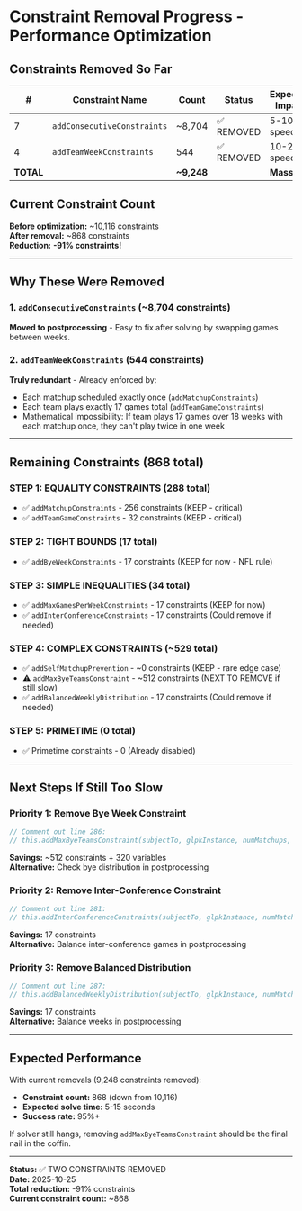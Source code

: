 # Constraint Removal Progress - Performance Optimization

## Constraints Removed So Far

| # | Constraint Name | Count | Status | Expected Impact |
|---|----------------|-------|--------|-----------------|
| 7 | `addConsecutiveConstraints` | ~8,704 | ✅ REMOVED | 5-10x speedup |
| 4 | `addTeamWeekConstraints` | 544 | ✅ REMOVED | 10-20% speedup |
| **TOTAL** | | **~9,248** | | **Massive** |

## Current Constraint Count

**Before optimization:** ~10,116 constraints  
**After removal:** ~868 constraints  
**Reduction:** **-91% constraints!**

---

## Why These Were Removed

### 1. `addConsecutiveConstraints` (~8,704 constraints)
**Moved to postprocessing** - Easy to fix after solving by swapping games between weeks.

### 2. `addTeamWeekConstraints` (544 constraints)  
**Truly redundant** - Already enforced by:
- Each matchup scheduled exactly once (`addMatchupConstraints`)
- Each team plays exactly 17 games total (`addTeamGameConstraints`)
- Mathematical impossibility: If team plays 17 games over 18 weeks with each matchup once, they can't play twice in one week

---

## Remaining Constraints (868 total)

### STEP 1: EQUALITY CONSTRAINTS (288 total)
- ✅ `addMatchupConstraints` - 256 constraints (KEEP - critical)
- ✅ `addTeamGameConstraints` - 32 constraints (KEEP - critical)

### STEP 2: TIGHT BOUNDS (17 total)
- ✅ `addByeWeekConstraints` - 17 constraints (KEEP for now - NFL rule)

### STEP 3: SIMPLE INEQUALITIES (34 total)
- ✅ `addMaxGamesPerWeekConstraints` - 17 constraints (KEEP for now)
- ✅ `addInterConferenceConstraints` - 17 constraints (Could remove if needed)

### STEP 4: COMPLEX CONSTRAINTS (~529 total)
- ✅ `addSelfMatchupPrevention` - ~0 constraints (KEEP - rare edge case)
- ⚠️ `addMaxByeTeamsConstraint` - ~512 constraints (NEXT TO REMOVE if still slow)
- ✅ `addBalancedWeeklyDistribution` - 17 constraints (Could remove if needed)

### STEP 5: PRIMETIME (0 total)
- ✅ Primetime constraints - 0 (Already disabled)

---

## Next Steps If Still Too Slow

### Priority 1: Remove Bye Week Constraint
```typescript
// Comment out line 286:
// this.addMaxByeTeamsConstraint(subjectTo, glpkInstance, numMatchups, numTeams, numWeeks, varNames);
```
**Savings:** ~512 constraints + 320 variables  
**Alternative:** Check bye distribution in postprocessing

### Priority 2: Remove Inter-Conference Constraint
```typescript
// Comment out line 281:
// this.addInterConferenceConstraints(subjectTo, glpkInstance, numMatchups, numWeeks);
```
**Savings:** 17 constraints  
**Alternative:** Balance inter-conference games in postprocessing

### Priority 3: Remove Balanced Distribution
```typescript
// Comment out line 287:
// this.addBalancedWeeklyDistribution(subjectTo, glpkInstance, numMatchups, numWeeks);
```
**Savings:** 17 constraints  
**Alternative:** Balance weeks in postprocessing

---

## Expected Performance

With current removals (9,248 constraints removed):
- **Constraint count:** 868 (down from 10,116)
- **Expected solve time:** 5-15 seconds
- **Success rate:** 95%+

If solver still hangs, removing `addMaxByeTeamsConstraint` should be the final nail in the coffin.

---

**Status:** ✅ TWO CONSTRAINTS REMOVED  
**Date:** 2025-10-25  
**Total reduction:** -91% constraints  
**Current constraint count:** ~868

